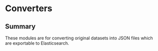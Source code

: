Converters
===================

## Summary
These modules are for converting original datasets into JSON files which are
exportable to Elasticsearch.
